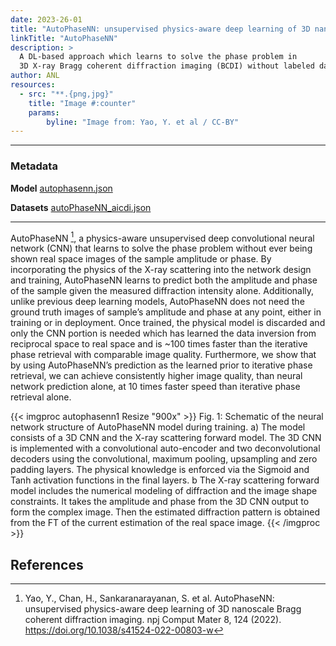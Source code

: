 ```yaml
---
date: 2023-26-01
title: "AutoPhaseNN: unsupervised physics-aware deep learning of 3D nanoscale Bragg coherent diffraction imaging"
linkTitle: "AutoPhaseNN"
description: >
  A DL-based approach which learns to solve the phase problem in
  3D X-ray Bragg coherent diffraction imaging (BCDI) without labeled data.
author: ANL
resources:
  - src: "**.{png,jpg}"
    title: "Image #:counter"
    params:
        byline: "Image from: Yao, Y. et al / CC-BY"
---
```


---

### Metadata

**Model** [autophasenn.json](https://github.com/icl-utk-edu/sabath/blob/main/var/sabath/assets/sabath/models/a/autophasenn.json)

**Datasets** [autoPhaseNN_aicdi.json](https://github.com/icl-utk-edu/sabath/blob/main/var/sabath/assets/sabath/datasets/a/autoPhaseNN_aicdi.json)

---

AutoPhaseNN [^1], a physics-aware unsupervised deep convolutional neural network
(CNN) that learns to solve the phase problem without ever being shown real space
images of the sample amplitude or phase. By incorporating the physics of the
X-ray scattering into the network design and training, AutoPhaseNN learns to
predict both the amplitude and phase of the sample given the measured
diffraction intensity alone. Additionally, unlike previous deep learning models,
AutoPhaseNN does not need the ground truth images of sample’s amplitude and
phase at any point, either in training or in deployment. Once trained, the
physical model is discarded and only the CNN portion is needed which has learned
the data inversion from reciprocal space to real space and is ~100 times faster
than the iterative phase retrieval with comparable image quality. Furthermore,
we show that by using AutoPhaseNN’s prediction as the learned prior to iterative
phase retrieval, we can achieve consistently higher image quality, than neural
network prediction alone, at 10 times faster speed than iterative phase
retrieval alone.

{{< imgproc autophasenn1 Resize "900x" >}}
Fig. 1: Schematic of the neural network structure of AutoPhaseNN model during training.
a) The model consists of a 3D CNN and the X-ray scattering forward model. The 3D
CNN is implemented with a convolutional auto-encoder and two deconvolutional
decoders using the convolutional, maximum pooling, upsampling and zero padding
layers. The physical knowledge is enforced via the Sigmoid and Tanh activation
functions in the final layers. b The X-ray scattering forward model includes the
numerical modeling of diffraction and the image shape constraints. It takes the
amplitude and phase from the 3D CNN output to form the complex image. Then the
estimated diffraction pattern is obtained from the FT of the current estimation
of the real space image.
{{< /imgproc >}}


## References
[^1]: Yao, Y., Chan, H., Sankaranarayanan, S. et al. AutoPhaseNN: unsupervised physics-aware deep learning of 3D nanoscale Bragg coherent diffraction imaging. npj Comput Mater 8, 124 (2022). https://doi.org/10.1038/s41524-022-00803-w
